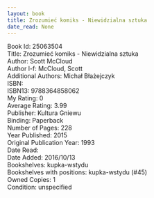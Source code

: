 ```yaml
---
layout: book
title: Zrozumieć komiks - Niewidzialna sztuka
date_read: None
---
```


Book Id: 25063504<br />
Title: Zrozumieć komiks - Niewidzialna sztuka<br />
Author: Scott McCloud<br />
Author l-f: McCloud, Scott<br />
Additional Authors: Michał Błażejczyk<br />
ISBN: <br />
ISBN13: 9788364858062<br />
My Rating: 0<br />
Average Rating: 3.99<br />
Publisher: Kultura Gniewu<br />
Binding: Paperback<br />
Number of Pages: 228<br />
Year Published: 2015<br />
Original Publication Year: 1993<br />
Date Read: <br />
Date Added: 2016/10/13<br />
Bookshelves: kupka-wstydu<br />
Bookshelves with positions: kupka-wstydu (#45)<br />
Owned Copies: 1<br />
Condition: unspecified<br />

